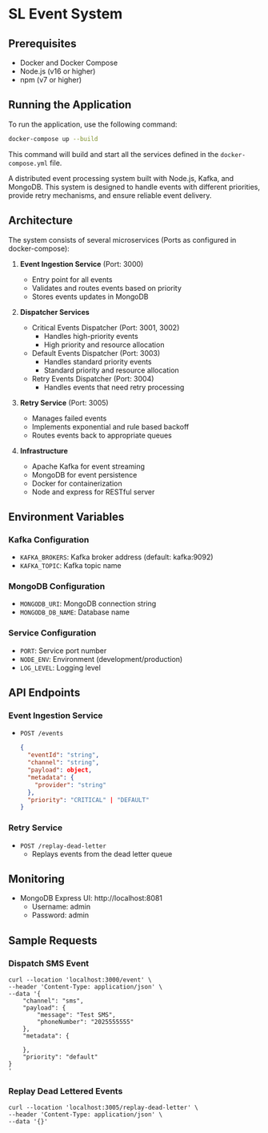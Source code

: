 # SL Event System


## Prerequisites

- Docker and Docker Compose
- Node.js (v16 or higher)
- npm (v7 or higher)


## Running the Application

To run the application, use the following command:

```bash
docker-compose up --build
```

This command will build and start all the services defined in the `docker-compose.yml` file.

A distributed event processing system built with Node.js, Kafka, and MongoDB. This system is designed to handle events with different priorities, provide retry mechanisms, and ensure reliable event delivery.

## Architecture

The system consists of several microservices (Ports as configured in docker-compose):

1. **Event Ingestion Service** (Port: 3000)
   - Entry point for all events
   - Validates and routes events based on priority
   - Stores events updates in MongoDB

2. **Dispatcher Services**
   - Critical Events Dispatcher (Port: 3001, 3002)
     - Handles high-priority events
     - High priority and resource allocation
   - Default Events Dispatcher (Port: 3003)
     - Handles standard priority events
     - Standard priority and resource allocation
   - Retry Events Dispatcher (Port: 3004)
     - Handles events that need retry processing

3. **Retry Service** (Port: 3005)
   - Manages failed events
   - Implements exponential and rule based backoff
   - Routes events back to appropriate queues

4. **Infrastructure**
   - Apache Kafka for event streaming
   - MongoDB for event persistence
   - Docker for containerization
   - Node and express for RESTful server

## Environment Variables

### Kafka Configuration
- `KAFKA_BROKERS`: Kafka broker address (default: kafka:9092)
- `KAFKA_TOPIC`: Kafka topic name

### MongoDB Configuration
- `MONGODB_URI`: MongoDB connection string
- `MONGODB_DB_NAME`: Database name

### Service Configuration
- `PORT`: Service port number
- `NODE_ENV`: Environment (development/production)
- `LOG_LEVEL`: Logging level

## API Endpoints

### Event Ingestion Service
- `POST /events`
  ```json
  {
    "eventId": "string",
    "channel": "string",
    "payload": object,
    "metadata": {
      "provider": "string"
    },
    "priority": "CRITICAL" | "DEFAULT"
  }
  ```

### Retry Service
- `POST /replay-dead-letter`
  - Replays events from the dead letter queue

## Monitoring

- MongoDB Express UI: http://localhost:8081
  - Username: admin
  - Password: admin

## Sample Requests
### Dispatch SMS Event
```
curl --location 'localhost:3000/event' \
--header 'Content-Type: application/json' \
--data '{
    "channel": "sms",
    "payload": {
        "message": "Test SMS",
        "phoneNumber": "2025555555"
    },
    "metadata": {

    },
    "priority": "default"
}
'

```

### Replay Dead Lettered Events
```
curl --location 'localhost:3005/replay-dead-letter' \
--header 'Content-Type: application/json' \
--data '{}'
```